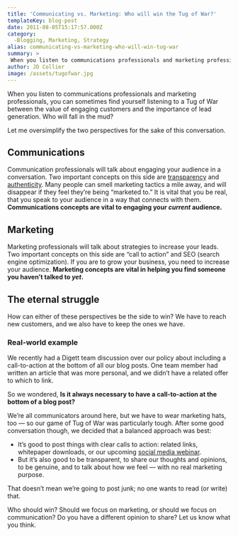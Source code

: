 ```yaml
---
title: 'Communicating vs. Marketing: Who will win the Tug of War?'
templateKey: blog-post
date: 2011-08-05T15:17:57.000Z
category: 
  -Blogging, Marketing, Strategy
alias: communicating-vs-marketing-who-will-win-tug-war
summary: > 
 When you listen to communications professionals and marketing professionals, you can sometimes find yourself listening to a Tug of War between the value of engaging customers and the importance of lead generation. Who will fall in the mud?
author: JD Collier
image: /assets/tugofwar.jpg
---
```


When you listen to communications professionals and marketing professionals, you can sometimes find yourself listening to a Tug of War between the value of engaging customers and the importance of lead generation. Who will fall in the mud?

Let me oversimplify the two perspectives for the sake of this conversation.

Communications
--------------

Communication professionals will talk about engaging your audience in a conversation. Two important concepts on this side are [transparency](http://www.google.com/url?q=http%3A%2F%2Fsethgodin.typepad.com%2Fseths_blog%2F2011%2F04%2Fwhy-you-might-be-in-favor-of-transparency.html&sa=D&sntz=1&usg=AFQjCNGKjac_SHvkwJRi8Blb26RIgFZuTA) and [authenticity](http://www.google.com/url?q=http%3A%2F%2Fsethgodin.typepad.com%2Fseths_blog%2F2009%2F02%2Fauthenticity.html&sa=D&sntz=1&usg=AFQjCNE9xAkkwtdN2pe1rT69FZmoVyVILw). Many people can smell marketing tactics a mile away, and will disappear if they feel they’re being “marketed to.” It is vital that you be real, that you speak to your audience in a way that connects with them. **Communications concepts are vital to engaging your _current_ audience.**

Marketing
---------

Marketing professionals will talk about strategies to increase your leads. Two important concepts on this side are “call to action” and SEO (search engine optimization). If you are to grow your business, you need to increase your audience. **Marketing concepts are vital in helping you find someone you haven’t talked to _yet_.**

The eternal struggle
--------------------

How can either of these perspectives be the side to win? We have to reach new customers, and we also have to keep the ones we have.

### Real-world example

We recently had a Digett team discussion over our policy about including a call-to-action at the bottom of all our blog posts. One team member had written an article that was more personal, and we didn’t have a related offer to which to link.

So we wondered, **Is it always necessary to have a call-to-action at the bottom of a blog post?**

We’re all communicators around here, but we have to wear marketing hats, too — so our game of Tug of War was particularly tough. After some good conversation though, we decided that a balanced approach was best:

*   It’s good to post things with clear calls to action: related links, whitepaper downloads, or our upcoming [social media webinar](http://www.google.com/url?q=http%3A%2F%2Fwww.digett.com%2Fwebinar&sa=D&sntz=1&usg=AFQjCNEf8XR2JH0nkKgRXo6172HQgQ2eLg).
*   But it’s also good to be transparent, to share our thoughts and opinions, to be genuine, and to talk about how we feel — with no real marketing purpose.

That doesn’t mean we’re going to post junk; no one wants to read (or write) that.

Who should win? Should we focus on marketing, or should we focus on communication? Do you have a different opinion to share? Let us know what you think.